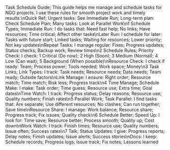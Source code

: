 Task Schedule Guide; This guide helps me manage and schedule tasks for NGO projects. I use these rules for smooth project work and timely results.\nQuick Ref; Urgent tasks: See Immediate Run; Long-term plan: Check Schedule Plan; Many tasks: Look at Parallel Work\n1 Schedule Types; Immediate Run: I do tasks that: Need fast help; No links; Have resources; Time critical; Affect other tasks\nLater Run: I schedule for later: Tasks with future start; Linked tasks; Waiting for resources; Lower priority; Not key updates\nRepeat Tasks: I manage regular: Fixes; Progress updates; Status checks; Backup work; Review times\n2 Schedule Rules; Priority Check: I check: 1 Critical (Do now); 2 High (Soon); 3 Medium (Normal); 4 Low (Can wait); 5 Background (When possible)\nResource Check: I check if ready: Team; Process power; Tools needed; Work space; Money\n3 Task Links; Link Types: I track: Task needs; Resource needs; Data needs; Team ready; Outside factors\nLink Manage: I ensure: Right order; Resource match; Time match; Risk less; Progress track\n4 Time Manage; Schedule Make: I make: Task order; Time guess; Resource use; Extra time; Goal dates\nTime Watch: I track: Progress status; Delay reasons; Resource use; Quality numbers; Finish rates\n5 Parallel Work; Task Parallel: I find tasks that: Are separate; Use different resources; No clashes; Can run together; Save time\nResource Share: I manage: Work balance; Resource share; Progress track; Fix issues; Quality check\n6 Schedule Better; Speed Up: I look for: Time save; Resource better; Process smooth; Quality up; Cost down\nWork Watch: I track: Finish times; Resource use; Quality numbers; Issue often; Success rates\n7 Talk; Status Updates: I give: Progress reports; Delay notes; Finish updates; Issue alerts; Success stories\nDocs: I keep: Schedule records; Progress logs; Issue track; Fix notes; Lessons learned
